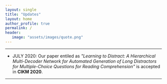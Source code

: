 ```yaml
---
layout: single
title: "Updates"
layout: home
author_profile: true
permalink: /
header:
   image: "assets/images/quote.png"
---
```


---
* JULY 2020: Our paper entiled as _"Learning to Distract: A Hierarchical Multi-Decoder Network for Automated Generation of Long Distractors for Multiple-Choice Questions for Reading Comprehension"_ is accepted in **CIKM 2020**.

---


